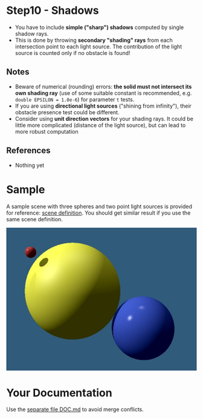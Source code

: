 # Step10 - Shadows
* You have to include **simple ("sharp") shadows** computed
  by single shadow rays.
* This is done by throwing **secondary "shading" rays** from each
  intersection point to each light source. The contribution of the
  light source is counted only if no obstacle is found!

## Notes
* Beware of numerical (rounding) errors: **the solid must not
  intersect its own shading ray** (use of some suitable constant
  is recommended, e.g. `double EPSILON = 1.0e-6`) for
  parameter `t` tests.
* If you are using **directional light sources**
  ("shining from infinity"), their obstacle presence test could
  be different.
* Consider using **unit direction vectors** for your shading rays.
  It could be little more complicated (distance of the light source),
  but can lead to more robust computation

## References
* Nothing yet

# Sample
A sample scene with three spheres and two point light sources
is provided for reference: [scene definition](../s08-ch2-RTimage/sample-scene.md).
You should get similar result if you use the same scene definition.

![Sample result](sample-raycasting-shadows.jpg)

# Your Documentation
Use the [separate file DOC.md](DOC.md) to avoid merge conflicts.
